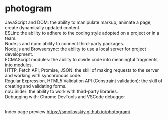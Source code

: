 # photogram

JavaScript and DOM: the ability to manipulate markup, animate a page, create dynamically updated content.<br>
ESLint: the ability to adhere to the coding style adopted on a project or in a team.<br>
Node.js and npm: ability to connect third-party packages.<br>
Node.js and Browsersync: the ability to use a local server for project development.<br>
ECMAScript modules: the ability to divide code into meaningful fragments, into modules.<br>
HTTP, Fetch API, Promise, JSON: the skill of making requests to the server and working with synchronous code.<br>
Regular Expression, HTML5 Validation API (Constraint validation): the skill of creating and validating forms.<br>
noUiSlider: the ability to work with third-party libraries.<br>
Debugging with: Chrome DevTools and VSCode debugger<br><br>

Index page preview https://smoilovskiy.github.io/photogram/<br>
